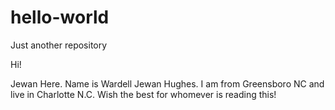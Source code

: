 # hello-world
Just another repository

Hi! 


Jewan Here. Name is Wardell Jewan Hughes. I am from Greensboro NC and live in Charlotte N.C. 
Wish the best for whomever is reading this!
